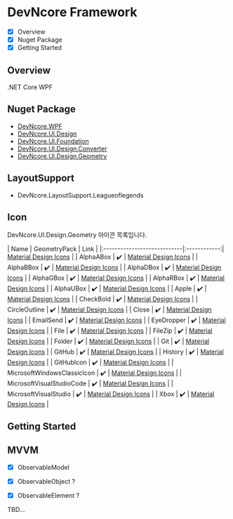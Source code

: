 # DevNcore Framework
- [x] Overview
- [x] Nuget Package
- [x] Getting Started

## Overview
.NET Core WPF  

## Nuget Package
- [DevNcore.WPF](https://github.com)
- [DevNcore.UI.Design](https://github.com)
- [DevNcore.UI.Foundation](https://github.com)
- [DevNcore.UI.Design.Converter](https://github.com)
- [DevNcore.UI.Design.Geometry](https://github.com) 

## LayoutSupport
- DevNcore.LayoutSupport.Leagueoflegends

## Icon
DevNcore.UI.Design.Geometry 아이콘 목록입니다.

| Name                        | GeometryPack | Link |
|:----------------------------|:------------:| [Material Design Icons](https://materialdesignicons.com/) |
| AlphaABox                   | ✔️            | [Material Design Icons](https://materialdesignicons.com/) | 
| AlphaBBox                   | ✔️            | [Material Design Icons](https://materialdesignicons.com/) |
| AlphaDBox                   | ✔️            | [Material Design Icons](https://materialdesignicons.com/) |
| AlphaGBox                   | ✔️            | [Material Design Icons](https://materialdesignicons.com/) |
| AlphaRBox                   | ✔️            | [Material Design Icons](https://materialdesignicons.com/) |
| AlphaUBox                   | ✔️            | [Material Design Icons](https://materialdesignicons.com/) |
| Apple                       | ✔️            | [Material Design Icons](https://materialdesignicons.com/) |
| CheckBold                   | ✔️            | [Material Design Icons](https://materialdesignicons.com/) |
| CircleOutline               | ✔️            | [Material Design Icons](https://materialdesignicons.com/) |
| Close                       | ✔️            | [Material Design Icons](https://materialdesignicons.com/) |
| EmailSend                   | ✔️            | [Material Design Icons](https://materialdesignicons.com/) |
| EyeDropper                  | ✔️            | [Material Design Icons](https://materialdesignicons.com/) |
| File                        | ✔️            | [Material Design Icons](https://materialdesignicons.com/) |
| FileZip                     | ✔️            | [Material Design Icons](https://materialdesignicons.com/) |
| Folder                      | ✔️            | [Material Design Icons](https://materialdesignicons.com/) |
| Git                         | ✔️            | [Material Design Icons](https://materialdesignicons.com/) |
| GitHub                      | ✔️            | [Material Design Icons](https://materialdesignicons.com/) |
| History                     | ✔️            | [Material Design Icons](https://materialdesignicons.com/) |
| GitHubIcon                  | ✔️            | [Material Design Icons](https://materialdesignicons.com/) |
| MicrosoftWindowsClassicIcon | ✔️            | [Material Design Icons](https://materialdesignicons.com/) |
| MicrosoftVisualStudioCode   | ✔️            | [Material Design Icons](https://materialdesignicons.com/) |
| MicrosoftVisualStudio       | ✔️            | [Material Design Icons](https://materialdesignicons.com/) |
| Xbox                        | ✔️            | [Material Design Icons](https://materialdesignicons.com/) |

## Getting Started           

## MVVM
- [x] ObservableModel
- [x] ObservableObject ?
- [x] ObservableElement ?


TBD...
